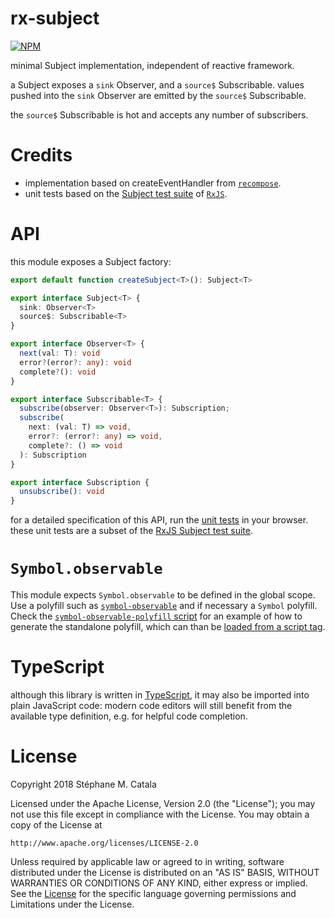 # rx-subject
[![NPM](https://nodei.co/npm/rx-subject.png?compact=true)](https://nodei.co/npm/rx-subject/)

minimal Subject implementation, independent of reactive framework.

a Subject exposes a `sink` Observer, and a `source$` Subscribable.
values pushed into the `sink` Observer are emitted by the `source$` Subscribable.

the `source$` Subscribable is hot and accepts any number of subscribers.

# Credits
* implementation based on createEventHandler from [`recompose`](https://github.com/acdlite/recompose).
* unit tests based on the [Subject test suite](https://github.com/ReactiveX/rxjs/spec/Subject-spec.ts) of [`RxJS`](http://reactivex.io/rxjs/).

# API
this module exposes a Subject factory:
```ts
export default function createSubject<T>(): Subject<T>

export interface Subject<T> {
  sink: Observer<T>
  source$: Subscribable<T>
}

export interface Observer<T> {
  next(val: T): void
  error?(error?: any): void
  complete?(): void
}

export interface Subscribable<T> {
  subscribe(observer: Observer<T>): Subscription;
  subscribe(
    next: (val: T) => void,
    error?: (error?: any) => void,
    complete?: () => void
  ): Subscription
}

export interface Subscription {
  unsubscribe(): void
}
```

for a detailed specification of this API,
run the [unit tests](https://cdn.rawgit.com/ZenyWay/rx-subject/v3.0.0/spec/web/index.html)
in your browser.
these unit tests are a subset of the [RxJS Subject test suite](https://github.com/ReactiveX/rxjs/spec/Subject-spec.ts).

# `Symbol.observable`
This module expects `Symbol.observable` to be defined in the global scope.
Use a polyfill such as [`symbol-observable`](https://npmjs.com/package/symbol-observable/)
and if necessary a `Symbol` polyfill.
Check the [`symbol-observable-polyfill` script](./package.json#L10)
for an example of how to generate the standalone polyfill,
which can than be [loaded from a script tag](./spec/web/index.html#L26).

# TypeScript
although this library is written in [TypeScript](https://www.typescriptlang.org),
it may also be imported into plain JavaScript code:
modern code editors will still benefit from the available type definition,
e.g. for helpful code completion.

# License
Copyright 2018 Stéphane M. Catala

Licensed under the Apache License, Version 2.0 (the "License");
you may not use this file except in compliance with the License.
You may obtain a copy of the License at

    http://www.apache.org/licenses/LICENSE-2.0

Unless required by applicable law or agreed to in writing, software
distributed under the License is distributed on an "AS IS" BASIS,
WITHOUT WARRANTIES OR CONDITIONS OF ANY KIND, either express or implied.
See the [License](./LICENSE) for the specific language governing permissions and
Limitations under the License.

